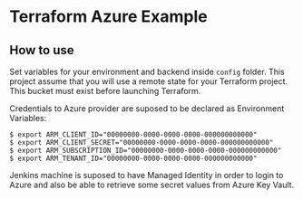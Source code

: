 # Terraform Azure Example

## How to use

Set variables for your environment and backend inside `config` folder. This project assume that you will use a remote state for your Terraform project. This bucket must exist before launching Terraform.

Credentials to Azure provider are suposed to be declared as Environment Variables:

```
$ export ARM_CLIENT_ID="00000000-0000-0000-0000-000000000000"
$ export ARM_CLIENT_SECRET="00000000-0000-0000-0000-000000000000"
$ export ARM_SUBSCRIPTION_ID="00000000-0000-0000-0000-000000000000"
$ export ARM_TENANT_ID="00000000-0000-0000-0000-000000000000"
```

Jenkins machine is suposed to have Managed Identity in order to login to Azure and also be able to retrieve some secret values from Azure Key Vault.
